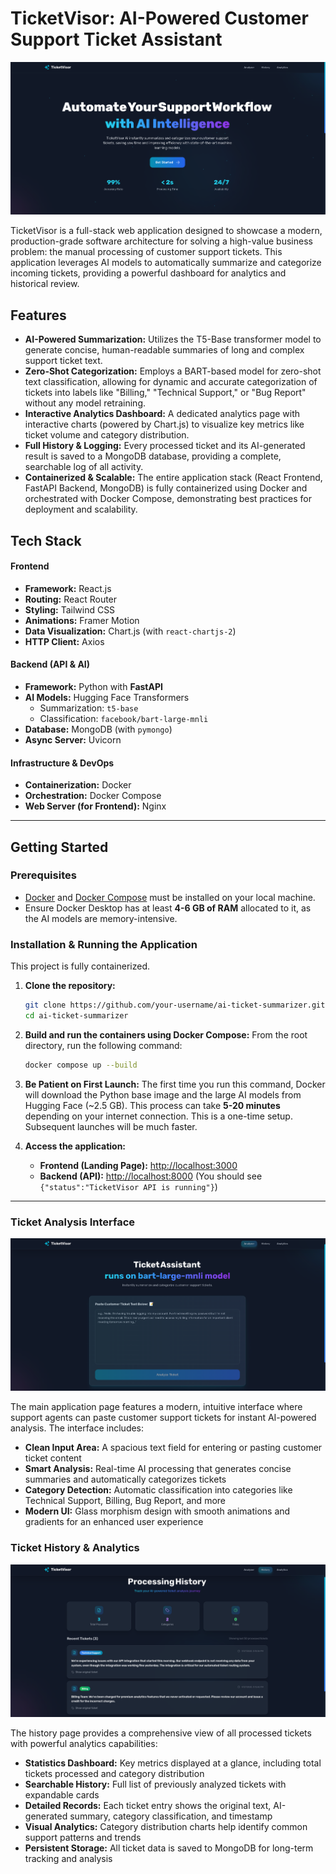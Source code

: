# TicketVisor: AI-Powered Customer Support Ticket Assistant

![alt text](savee.png)

TicketVisor is a full-stack web application designed to showcase a modern, production-grade software architecture for solving a high-value business problem: the manual processing of customer support tickets. This application leverages AI models to automatically summarize and categorize incoming tickets, providing a powerful dashboard for analytics and historical review.

## Features

*   **AI-Powered Summarization:** Utilizes the T5-Base transformer model to generate concise, human-readable summaries of long and complex support ticket text.
*   **Zero-Shot Categorization:** Employs a BART-based model for zero-shot text classification, allowing for dynamic and accurate categorization of tickets into labels like "Billing," "Technical Support," or "Bug Report" without any model retraining.
*   **Interactive Analytics Dashboard:** A dedicated analytics page with interactive charts (powered by Chart.js) to visualize key metrics like ticket volume and category distribution.
*   **Full History & Logging:** Every processed ticket and its AI-generated result is saved to a MongoDB database, providing a complete, searchable log of all activity.
*   **Containerized & Scalable:** The entire application stack (React Frontend, FastAPI Backend, MongoDB) is fully containerized using Docker and orchestrated with Docker Compose, demonstrating best practices for deployment and scalability.

##  Tech Stack

#### **Frontend**
*   **Framework:** React.js 
*   **Routing:** React Router
*   **Styling:** Tailwind CSS
*   **Animations:** Framer Motion
*   **Data Visualization:** Chart.js (with `react-chartjs-2`)
*   **HTTP Client:** Axios

#### **Backend (API & AI)**
*   **Framework:** Python with **FastAPI**
*   **AI Models:** Hugging Face Transformers
    *   Summarization: `t5-base`
    *   Classification: `facebook/bart-large-mnli`
*   **Database:** MongoDB (with `pymongo`)
*   **Async Server:** Uvicorn

#### **Infrastructure & DevOps**
*   **Containerization:** Docker
*   **Orchestration:** Docker Compose
*   **Web Server (for Frontend):** Nginx

---

##  Getting Started

### Prerequisites

*   [Docker](https://www.docker.com/products/docker-desktop/) and [Docker Compose](https://docs.docker.com/compose/install/) must be installed on your local machine.
*   Ensure Docker Desktop has at least **4-6 GB of RAM** allocated to it, as the AI models are memory-intensive.

### Installation & Running the Application

This project is fully containerized.

1.  **Clone the repository:**
    ```bash
    git clone https://github.com/your-username/ai-ticket-summarizer.git
    cd ai-ticket-summarizer
    ```

2.  **Build and run the containers using Docker Compose:**
    From the root directory, run the following command:
    ```bash
    docker compose up --build
    ```

3.  **Be Patient on First Launch:** The first time you run this command, Docker will download the Python base image and the large AI models from Hugging Face (~2.5 GB). This process can take **5-20 minutes** depending on your internet connection. This is a one-time setup. Subsequent launches will be much faster.

4.  **Access the application:**
    *   **Frontend (Landing Page):** [http://localhost:3000](http://localhost:3000)
    *   **Backend (API):** [http://localhost:8000](http://localhost:8000) (You should see `{"status":"TicketVisor API is running"}`)

---


### Ticket Analysis Interface
![Ticket Analysis Interface](save2.png)

The main application page features a modern, intuitive interface where support agents can paste customer support tickets for instant AI-powered analysis. The interface includes:
- **Clean Input Area:** A spacious text field for entering or pasting customer ticket content
- **Smart Analysis:** Real-time AI processing that generates concise summaries and automatically categorizes tickets
- **Category Detection:** Automatic classification into categories like Technical Support, Billing, Bug Report, and more
- **Modern UI:** Glass morphism design with smooth animations and gradients for an enhanced user experience

### Ticket History & Analytics
![Ticket History Dashboard](<Screenshot From 2025-10-16 21-48-03.png>)

The history page provides a comprehensive view of all processed tickets with powerful analytics capabilities:
- **Statistics Dashboard:** Key metrics displayed at a glance, including total tickets processed and category distribution
- **Searchable History:** Full list of previously analyzed tickets with expandable cards
- **Detailed Records:** Each ticket entry shows the original text, AI-generated summary, category classification, and timestamp
- **Visual Analytics:** Category distribution charts help identify common support patterns and trends
- **Persistent Storage:** All ticket data is saved to MongoDB for long-term tracking and analysis